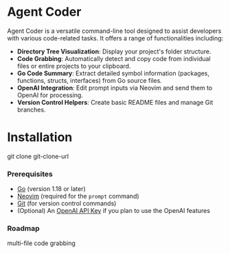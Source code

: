 
# Agent Coder

Agent Coder is a versatile command-line tool designed to assist developers with various code-related tasks. It offers a range of functionalities including:

- **Directory Tree Visualization**: Display your project's folder structure.
- **Code Grabbing**: Automatically detect and copy code from individual files or entire projects to your clipboard.
- **Go Code Summary**: Extract detailed symbol information (packages, functions, structs, interfaces) from Go source files.
- **OpenAI Integration**: Edit prompt inputs via Neovim and send them to OpenAI for processing.
- **Version Control Helpers**: Create basic README files and manage Git branches.

# Installation
git clone git-clone-url


### Prerequisites
- [Go](https://golang.org/dl/) (version 1.18 or later)
- [Neovim](https://neovim.io/) (required for the `prompt` command)
- [Git](https://git-scm.com/) (for version control commands)
- (Optional) An [OpenAI API Key](https://openai.com/api/) if you plan to use the OpenAI features

### Roadmap
multi-file code grabbing



